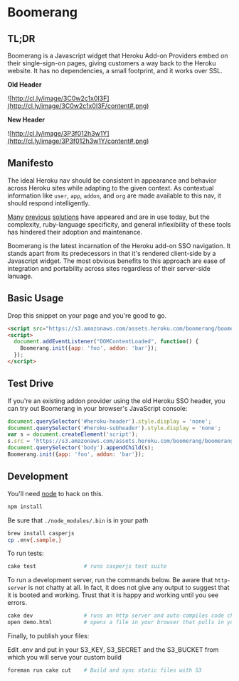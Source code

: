 # Boomerang

## TL;DR

Boomerang is a Javascript widget that Heroku Add-on Providers embed on their
single-sign-on pages, giving customers a way back to the Heroku website.
It has no dependencies, a small footprint, and it works over SSL.

**Old Header**

![http://cl.ly/image/3C0w2c1x0I3F](http://cl.ly/image/3C0w2c1x0I3F/content#.png)

**New Header**

![http://cl.ly/image/3P3f012h3w1Y](http://cl.ly/image/3P3f012h3w1Y/content#.png)

## Manifesto

The ideal Heroku nav should be consistent in appearance and behavior across Heroku sites
while adapting to the given context. As contextual information like `user`, `app`, `addon`, and `org`
are made available to this nav, it should respond intelligently.

[Many](https://github.com/heroku/heroku-nav)
[previous](https://github.com/heroku/fuji)
[solutions](https://github.com/heroku/fuji-sherpa) have appeared and are in use today, but the
complexity, ruby-language specificity, and general inflexibility of these tools has hindered
their adoption and maintenance.

Boomerang is the latest incarnation of the Heroku add-on SSO navigation. It stands apart from its predecessors in that it's rendered client-side by a Javascript widget. The most obvious benefits to this approach are ease of integration and portability across sites regardless of their server-side lanuage.

## Basic Usage

Drop this snippet on your page and you're good to go.

```html
<script src="https://s3.amazonaws.com/assets.heroku.com/boomerang/boomerang.js"></script>
<script>
  document.addEventListener("DOMContentLoaded", function() {
    Boomerang.init({app: 'foo', addon: 'bar'});
  });
</script>
```

## Test Drive

If you're an existing addon provider using the old Heroku SSO header, you can try out
Boomerang in your browser's JavaScript console:

```js
document.querySelector('#heroku-header').style.display = 'none';
document.querySelector('#heroku-subheader').style.display = 'none';
var s = document.createElement('script');
s.src = 'https://s3.amazonaws.com/assets.heroku.com/boomerang/boomerang.js';
document.querySelector('body').appendChild(s);
Boomerang.init({app: 'foo', addon: 'bar'});
```

## Development

You'll need [node](http://nodejs.org/download/) to hack on this.

```bash
npm install
```

Be sure that `./node_modules/.bin` is in your path

```bash
brew install casperjs
cp .env{.sample,}
```

To run tests:

```bash
cake test               # runs casperjs test suite
```

To run a development server, run the commands below.
Be aware that `http-server` is not chatty at all.
In fact, it does not give any output to suggest that it is booted and working.
Trust that it is happy and working until you see errors.

```bash
cake dev                # runs an http server and auto-compiles code changes
open demo.html          # opens a file in your browser that pulls in your development copies of Boomerang
```

Finally, to publish your files:

Edit .env and put in your S3_KEY, S3_SECRET and the S3_BUCKET from which you will serve your custom build

```bash
foreman run cake cut    # Build and sync static files with S3
```
